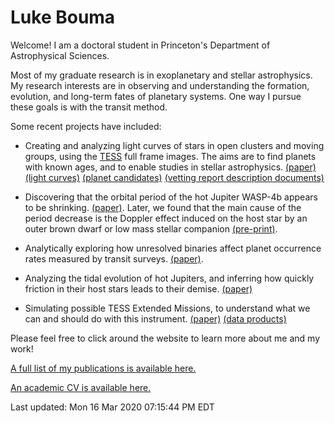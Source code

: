# Luke Bouma

Welcome!  I am a doctoral student in Princeton's Department of Astrophysical
Sciences. 

Most of my graduate research is in exoplanetary and stellar astrophysics.  My
research interests are in observing and understanding the formation, evolution,
and long-term fates of planetary systems.  One way I pursue these goals is with
the transit method.

Some recent projects have included:

* Creating and analyzing light curves of stars in open clusters and moving
  groups, using the
  [TESS](https://en.wikipedia.org/wiki/Transiting_Exoplanet_Survey_Satellite)
  full frame images. The aims are to find planets with known ages, and to
  enable studies in stellar astrophysics.
  [(paper)](https://ui.adsabs.harvard.edu/abs/2019ApJS..245...13B/abstract)
  [(light curves)](http://archive.stsci.edu/hlsp/cdips)
  [(planet candidates)](https://exofop.ipac.caltech.edu/tess/view_ctoi.php)
  [(vetting report description documents)](http://lgbouma.com/notes/)

* Discovering that the orbital period of the hot Jupiter WASP-4b appears to be
  shrinking. [(paper)](https://ui.adsabs.harvard.edu/abs/2019AJ....157..217B/abstract).
  Later, we found that the main cause of the period decrease is the Doppler
  effect induced on the host star by an outer brown dwarf or low mass stellar
  companion [(pre-print)](https://github.com/lgbouma/WASP-4b_anomaly/blob/master/paper/ms.pdf).

* Analytically exploring how unresolved binaries affect planet occurrence rates
  measured by transit surveys.
  [(paper)](https://ui.adsabs.harvard.edu/abs/2018AJ....155..244B/abstract). 

* Analyzing the tidal evolution of hot Jupiters, and inferring how quickly
  friction in their host stars leads to their demise.
  [(paper)](https://ui.adsabs.harvard.edu/abs/2018AJ....155..165P/abstract)

* Simulating possible TESS Extended Missions, to understand what we can and
  should do with this instrument.
  [(paper)](https://ui.adsabs.harvard.edu/abs/2017arXiv170508891B/abstract)
  [(data products)](https://scholar.princeton.edu/jwinn/extended-mission-simulations)

Please feel free to click around the website to learn more about me and my
work!

[A full list of my publications is available
here.](https://ui.adsabs.harvard.edu/search/filter_database_fq_database=OR&filter_database_fq_database=database%3A%22astronomy%22&fq=%7B!type%3Daqp%20v%3D%24fq_database%7D&fq_database=(database%3A%22astronomy%22)&q=author%3A(%22bouma%2C%20l%22)&sort=date%20desc%2C%20bibcode%20desc)

[An academic CV is available here.](/pdfs/LukeBouma_CV_20200304.pdf)

Last updated: Mon 16 Mar 2020 07:15:44 PM EDT
